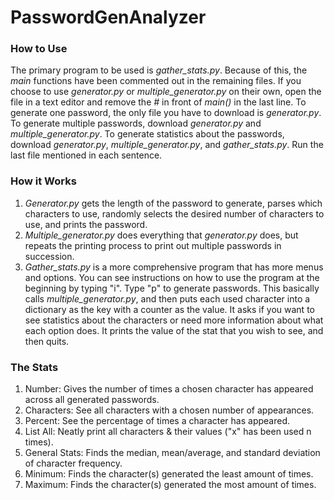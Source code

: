 # PasswordGenAnalyzer
### How to Use
The primary program to be used is *gather_stats.py*. Because of this, the *main* functions have been commented out in the remaining files. If you choose to use *generator.py* or *multiple_generator.py* on their own, open the file in a text editor and remove the *#* in front of *main()* in the last line.
To generate one password, the only file you have to download is *generator.py*. To generate multiple passwords, download *generator.py* and *multiple_generator.py*. To generate statistics about the passwords, download *generator.py*, *multiple_generator.py*, and *gather_stats.py*. Run the last file mentioned in each sentence.
### How it Works
1. *Generator.py* gets the length of the password to generate, parses which characters to use, randomly selects the desired number of characters to use, and prints the password.
2. *Multiple_generator.py* does everything that *generator.py* does, but repeats the printing process to print out multiple passwords in succession.
3. *Gather_stats.py* is a more comprehensive program that has more menus and options. You can see instructions on how to use the program at the beginning by typing "i". Type "p" to generate passwords. This basically calls *multiple_generator.py*, and then puts each used character into a dictionary as the key with a counter as the value. It asks if you want to see statistics about the characters or need more information about what each option does. It prints the value of the stat that you wish to see, and then quits.
### The Stats
1. Number: Gives the number of times a chosen character has appeared across all generated passwords.
2. Characters: See all characters with a chosen number of appearances.
3. Percent: See the percentage of times a character has appeared.
4. List All: Neatly print all characters & their values ("x" has been used n times).
5. General Stats: Finds the median, mean/average, and standard deviation of character frequency.
6. Minimum: Finds the character(s) generated the least amount of times.
7. Maximum: Finds the character(s) generated the most amount of times.
